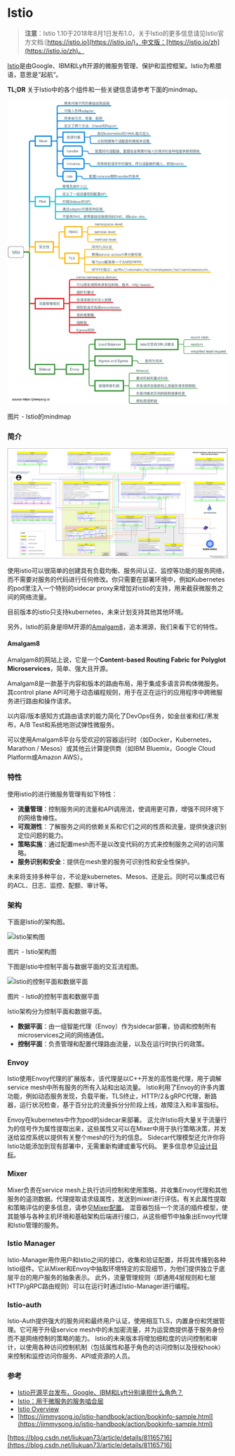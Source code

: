 # Istio

> **注意**：Istio 1.10于2018年8月1日发布1.0，关于Istio的更多信息请见Istio官方文档:[https://istio.io](https://istio.io/)，中文版：[https://istio.io/zh](https://istio.io/zh)。

[Istio](https://istio.io/)是由Google、IBM和Lyft开源的微服务管理、保护和监控框架。Istio为希腊语，意思是”起航“。

**TL;DR** 关于Istio中的各个组件和一些关键信息请参考下面的mindmap。

![](../../.gitbook/assets/image%20%2888%29.png)

图片 - Istio的mindmap

### 简介 <a id="&#x7B80;&#x4ECB;"></a>

![](../../.gitbook/assets/image%20%2812%29.png)

使用istio可以很简单的创建具有负载均衡、服务间认证、监控等功能的服务网络，而不需要对服务的代码进行任何修改。你只需要在部署环境中，例如Kubernetes的pod里注入一个特别的sidecar proxy来增加对istio的支持，用来截获微服务之间的网络流量。

目前版本的istio只支持kubernetes，未来计划支持其他其他环境。

另外，Istio的前身是IBM开源的[Amalgam8](https://www.amalgam8.io/)，追本溯源，我们来看下它的特性。

#### Amalgam8 <a id="amalgam8"></a>

Amalgam8的网站上说，它是一个**Content-based Routing Fabric for Polyglot Microservices**，简单、强大且开源。

Amalgam8是一款基于内容和版本的路由布局，用于集成多语言异构体微服务。 其control plane API可用于动态编程规则，用于在正在运行的应用程序中跨微服务进行路由和操作请求。

以内容/版本感知方式路由请求的能力简化了DevOps任务，如金丝雀和红/黑发布，A/B Test和系统地测试弹性微服务。

可以使用Amalgam8平台与受欢迎的容器运行时（如Docker，Kubernetes，Marathon / Mesos）或其他云计算提供商（如IBM Bluemix，Google Cloud Platform或Amazon AWS）。

### 特性 <a id="&#x7279;&#x6027;"></a>

使用istio的进行微服务管理有如下特性：

* **流量管理**：控制服务间的流量和API调用流，使调用更可靠，增强不同环境下的网络鲁棒性。
* **可观测性**：了解服务之间的依赖关系和它们之间的性质和流量，提供快速识别定位问题的能力。
* **策略实施**：通过配置mesh而不是以改变代码的方式来控制服务之间的访问策略。
* **服务识别和安全**：提供在mesh里的服务可识别性和安全性保护。

未来将支持多种平台，不论是kubernetes、Mesos、还是云。同时可以集成已有的ACL、日志、监控、配额、审计等。

### 架构 <a id="&#x67B6;&#x6784;"></a>

下面是Istio的架构图。

![Istio&#x67B6;&#x6784;&#x56FE;](https://jimmysong.io/kubernetes-handbook/images/istio-arch-v0.1.jpg)

图片 - Istio架构图

下图是Istio中控制平面与数据平面的交互流程图。

![Istio&#x7684;&#x63A7;&#x5236;&#x5E73;&#x9762;&#x548C;&#x6570;&#x636E;&#x5E73;&#x9762;](https://jimmysong.io/kubernetes-handbook/images/istio-arch.jpg)

图片 - Istio的控制平面和数据平面

Istio架构分为控制平面和数据平面。

* **数据平面**：由一组智能代理（Envoy）作为sidecar部署，协调和控制所有microservices之间的网络通信。
* **控制平面**：负责管理和配置代理路由流量，以及在运行时执行的政策。

### Envoy <a id="envoy"></a>

Istio使用Envoy代理的扩展版本，该代理是以C++开发的高性能代理，用于调解service mesh中所有服务的所有入站和出站流量。 Istio利用了Envoy的许多内置功能，例如动态服务发现，负载平衡，TLS终止，HTTP/2＆gRPC代理，断路器，运行状况检查，基于百分比的流量拆分分阶段上线，故障注入和丰富指标。

Envoy在kubernetes中作为pod的sidecar来部署。 这允许Istio将大量关于流量行为的信号作为属性提取出来，这些属性又可以在Mixer中用于执行策略决策，并发送给监控系统以提供有关整个mesh的行为的信息。 Sidecar代理模型还允许你将Istio功能添加到现有部署中，无需重新构建或重写代码。 更多信息参见[设计目标](https://istio.io/docs/concepts/what-is-istio/goals.html)。

### Mixer <a id="mixer"></a>

Mixer负责在service mesh上执行访问控制和使用策略，并收集Envoy代理和其他服务的遥测数据。代理提取请求级属性，发送到mixer进行评估。有关此属性提取和策略评估的更多信息，请参见[Mixer配置](https://istio.io/docs/concepts/policy-and-control/mixer-config.html)。 混音器包括一个灵活的插件模型，使其能够与各种主机环境和基础架构后端进行接口，从这些细节中抽象出Envoy代理和Istio管理的服务。

### Istio Manager <a id="istio-manager"></a>

Istio-Manager用作用户和Istio之间的接口，收集和验证配置，并将其传播到各种Istio组件。它从Mixer和Envoy中抽取环境特定的实现细节，为他们提供独立于底层平台的用户服务的抽象表示。 此外，流量管理规则（即通用4层规则和七层HTTP/gRPC路由规则）可以在运行时通过Istio-Manager进行编程。

### Istio-auth <a id="istio-auth"></a>

Istio-Auth提供强大的服务间和最终用户认证，使用相互TLS，内置身份和凭据管理。它可用于升级service mesh中的未加密流量，并为运营商提供基于服务身份而不是网络控制的策略的能力。 Istio的未来版本将增加细粒度的访问控制和审计，以使用各种访问控制机制（包括属性和基于角色的访问控制以及授权hook）来控制和监控访问你服务、API或资源的人员。

### 参考 <a id="&#x53C2;&#x8003;"></a>

* [Istio开源平台发布，Google、IBM和Lyft分别承担什么角色？](http://www.leiphone.com/news/201705/RwRlyAs7Mi8pqhSb.html)
* [Istio：用于微服务的服务啮合层](http://www.infoq.com/cn/news/2017/05/istio?utm_source=news_about_opensource&utm_medium=link&utm_campaign=opensource)
* [Istio Overview](https://istio.io/docs/concepts/what-is-istio/overview.html)
* [https://jimmysong.io/istio-handbook/action/bookinfo-sample.html](https://jimmysong.io/istio-handbook/action/bookinfo-sample.html)

[https://blog.csdn.net/liukuan73/article/details/81165716](https://blog.csdn.net/liukuan73/article/details/81165716)

